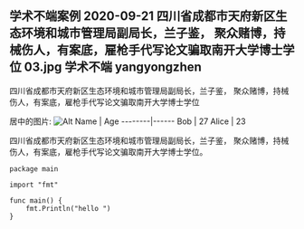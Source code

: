 学术不端案例
2020-09-21
四川省成都市天府新区生态环境和城市管理局副局长，兰子鉴， 聚众赌博，持械伤人，有案底，雇枪手代写论文骗取南开大学博士学位
03.jpg
学术不端
yangyongzhen
----------------------------------------------------------------------------------------


四川省成都市天府新区生态环境和城市管理局副局长，兰子鉴， 聚众赌博，持械伤人，有案底，雇枪手代写论文骗取南开大学博士学位

居中的图片: ![Alt](/assets/images/03.jpg)
Name    | Age
--------|------
Bob     | 27
Alice   | 23

四川省成都市天府新区生态环境和城市管理局副局长，兰子鉴， 聚众赌博，持械伤人，有案底，雇枪手代写论文骗取南开大学博士学位。

```golang
package main

import "fmt"

func main() {
	fmt.Println("hello ")
}
```
